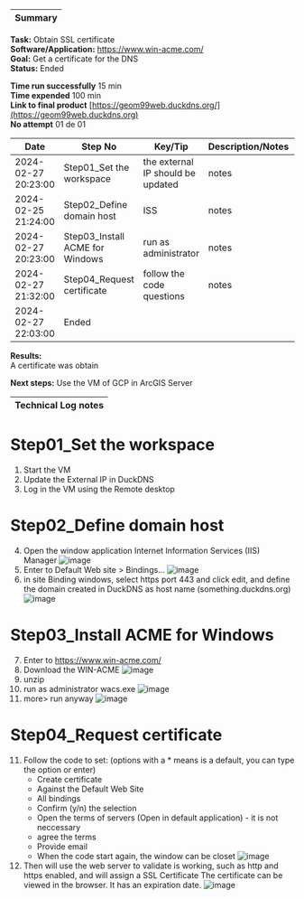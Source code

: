 | **Summary**                                       |
|---------------------------------------------------|  

**Task:** Obtain SSL certificate  
**Software/Application:** https://www.win-acme.com/  
**Goal:** Get a certificate for the DNS    
**Status:** Ended  
  
**Time run successfully** 15 min  
**Time expended**         100 min    
**Link to final product** [https://geom99web.duckdns.org/](https://geom99web.duckdns.org)  
**No attempt** 01 de 01  
  
  
| **Date**              | **Step No**                     | **Key/Tip**                             | **Description/Notes** | **Documentation**                           |
|-----------------------|---------------------------------|-----------------------------------------|-----------------------|---------------------------------------------|
| 2024-02-27 20:23:00   | Step01_Set the workspace        | the external IP should be updated       | notes                 |                     |
| 2024-02-25 21:24:00   | Step02_Define domain host       | ISS                                     | notes                 | https://www.youtube.com/watch?v=eTNtJNn5j74 |  
| 2024-02-27 20:23:00   | Step03_Install ACME for Windows | run as administrator                    | notes                 | https://www.youtube.com/watch?v=eTNtJNn5j74 |
| 2024-02-27 21:32:00   | Step04_Request certificate      | follow the code questions               | notes                 | https://www.youtube.com/watch?v=eTNtJNn5j74 |
| 2024-02-27 22:03:00   | Ended |
    
**Results:**                    
A certificate was obtain

**Next steps:**
Use the VM of GCP in ArcGIS Server

| **Technical Log notes**                           |
|---------------------------------------------------|

# Step01_Set the workspace
1. Start the VM
2. Update the External IP in DuckDNS
3. Log in the VM using the Remote desktop
# Step02_Define domain host
4. Open the window application Internet Information Services (IIS) Manager
![image](../a00templates/img/img23.png)
5. Enter to Default Web site > Bindings...
![image](../a00templates/img/img24.png)
6. in site Binding windows, select https port 443 and click edit, and define the domain created in DuckDNS as host name (something.duckdns.org)
![image](../a00templates/img/img25.png)
# Step03_Install ACME for Windows
7. Enter to https://www.win-acme.com/
8. Download the WIN-ACME 
![image](../a00templates/img/img22.png)
9. unzip
8. run as administrator wacs.exe
![image](../a00templates/img/img26.png)
10. more> run anyway
![image](../a00templates/img/img27.png)
# Step04_Request certificate
11. Follow the code to set: (options with a * means is a default, you can type the option or enter)
    - Create certificate
    - Against the Default Web Site
    - All bindings
    - Confirm (y/n) the selection
    - Open the terms of servers (Open in default application) - it is not neccessary
    - agree the terms
    - Provide email
    - When the code start again, the window can be closet
![image](../a00templates/img/img28.png)
12. Then will use the web server to validate is working, such as http and https enabled, and will assign a SSL Certificate
    The certificate can be viewed in the browser. It has an expiration date. 
![image](../a00templates/img/img29.png)
